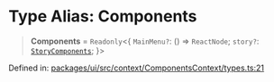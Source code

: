 # Type Alias: Components

> **Components** = `Readonly`\<\{ `MainMenu?`: () => `ReactNode`; `story?`: [`StoryComponents`](StoryComponents.md); \}\>

Defined in: [packages/ui/src/context/ComponentsContext/types.ts:21](https://github.com/laruss/react-text-game/blob/325ef0387ed3a81c3cff0516cf5aab684d6f654f/packages/ui/src/context/ComponentsContext/types.ts#L21)
